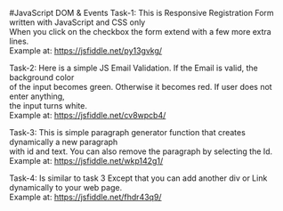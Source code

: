 #JavaScript DOM & Events
Task-1: 
This is Responsive Registration Form written with JavaScript and CSS only<br>
When you click on the checkbox the form extend with a few more extra lines.<br>
Example at: https://jsfiddle.net/py13gvkg/

Task-2:
Here is a simple JS Email Validation. If the Email is valid, the background color<br>
of the input becomes green. Otherwise it becomes red. If user does not enter anything, <br>
the input turns white.<br>
Example at: https://jsfiddle.net/cv8wpcb4/

Task-3:
This is simple paragraph generator function that creates dynamically a new paragraph <br>
with id and text. You can also remove the paragraph by selecting the Id.<br>
Example at: https://jsfiddle.net/wkp142g1/

Task-4:
Is similar to task 3 Except that you can add another  div or Link dynamically to 
your web page.<br>
Example at: https://jsfiddle.net/fhdr43q9/

